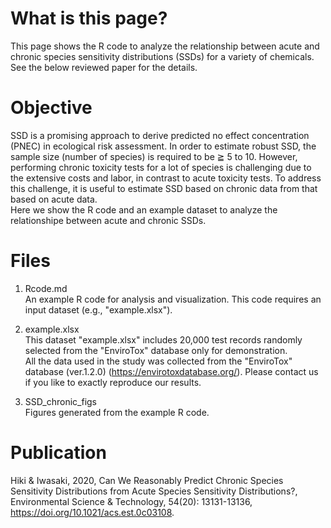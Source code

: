 # What is this page?
This page shows the R code to analyze the relationship between acute and chronic species sensitivity distributions (SSDs) for a variety of chemicals. See the below reviewed paper for the details. 

# Objective  
SSD is a promising approach to derive predicted no effect concentration (PNEC) in ecological risk assessment. In order to estimate robust SSD, the sample size (number of species) is required to be ≧ 5 to 10. However, performing chronic toxicity tests for a lot of species is challenging due to the extensive costs and labor, in contrast to acute toxicity tests. To address this challenge, it is useful to estimate SSD based on chronic data from that based on acute data.  
Here we show the R code and an example dataset to analyze the relationshipe between acute and chronic SSDs.  
  
   
# Files
1. Rcode.md  
An example R code for analysis and visualization. This code requires an input dataset (e.g., "example.xlsx").  
     
2. example.xlsx  
This dataset "example.xlsx" includes 20,000 test records randomly selected from the "EnviroTox" database only for demonstration.  
All the data used in the study was collected from the "EnviroTox" database (ver.1.2.0) (https://envirotoxdatabase.org/). Please contact us if you like to exactly reproduce our results.
  
3. SSD_chronic_figs  
Figures generated from the example R code.

# Publication
Hiki & Iwasaki, 2020, Can We Reasonably Predict Chronic Species Sensitivity Distributions from Acute Species Sensitivity Distributions?, Environmental Science & Technology, 54(20): 13131-13136, https://doi.org/10.1021/acs.est.0c03108. 
